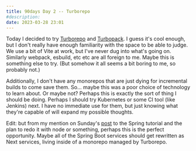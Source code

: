 ```yaml
---
title: 90days Day 2 -- Turborepo
#description: 
date: 2023-03-28 23:01
---
```


Today I decided to try [Turborepo](https://turbo.build/repo/docs/getting-started/create-new) and [Turbopack](https://turbo.build/pack/docs). I guess it's cool enough, but I don't really have enough familiarity with the space to be able to judge. We use a bit of Vite at work, but I've never dug into what's going on. Similarly webpack, esbuild, etc etc are all foreign to me. Maybe this is something else to try. (But somehow it all seems a bit boring to me, so probably not.)

Additionally, I don't have any monorepos that are just dying for incremental builds to come save them. So... maybe this was a poor choice of technology to learn about. Or maybe not? Perhaps this is exactly the sort of thing I should be doing. Perhaps I should try Kubernetes or some CI tool (like Jenkins) next. I have no immediate use for them, but just knowing what they're capable of will expand my possible thoughts.

Edit: but from my mention on Sunday's [post](posts/2023-03-26) to the Spring tutorial and the plan to redo it with node or something, perhaps this is the perfect opportunity. Maybe all of the Spring Boot services should get rewritten as Next services, living inside of a monorepo managed by Turborepo.
